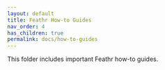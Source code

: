 ```yaml
---
layout: default
title: Feathr How-to Guides
nav_order: 4
has_children: true
permalink: docs/how-to-guides
---
```


This folder includes important Feathr how-to guides.